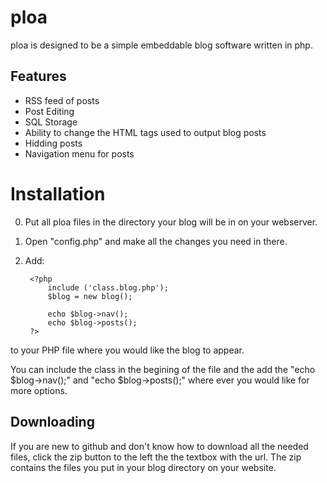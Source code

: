 ploa
====

ploa is designed to be a simple embeddable blog software written in php. 


Features
--------

- RSS feed of posts
- Post Editing
- SQL Storage
- Ability to change the HTML tags used to output blog posts
- Hidding posts
- Navigation menu for posts


Installation
============

0. Put all ploa files in the directory your blog will be in on your webserver.
1. Open "config.php" and make all the changes you need in there.
2. Add:

        
        <?php 
            include ('class.blog.php');
            $blog = new blog();

            echo $blog->nav();
            echo $blog->posts();
        ?>

to your PHP file where you would like the blog to appear.

You can include the class in the begining of the file and the add the "echo $blog->nav();" and "echo $blog->posts();" where ever you would like for more options.

Downloading
-----------

If you are new to github and don't know how to download all the needed files, click the zip button to the left the the textbox with the url. The zip contains the files you put in your blog directory on your website.
